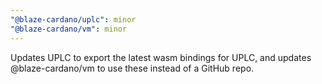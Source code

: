```yaml
---
"@blaze-cardano/uplc": minor
"@blaze-cardano/vm": minor
---
```


Updates UPLC to export the latest wasm bindings for UPLC, and updates @blaze-cardano/vm to use these instead of a GitHub repo.
